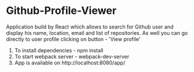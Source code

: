 # Github-Profile-Viewer
Application build by React which allows to search for Github user and display his name, location, email and list of repositories. As well you can go directly to user profile clicking on button - 'View profile'

1) To install dependencies - npm install <br />
2) To start webpack server - webpack-dev-server <br />
3) App is available on http://localhost:8080/app/ <br />
